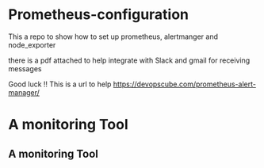 # Prometheus-configuration
This a repo to show how to set up prometheus, alertmanger and node_exporter 

there is a pdf attached to help integrate with Slack and gmail for receiving messages 

Good luck !! 
This is a url to help 
https://devopscube.com/prometheus-alert-manager/
#  A monitoring Tool 
## A monitoring Tool

